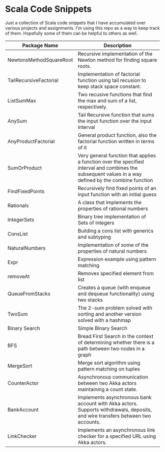 Scala Code Snippets
===================

Just a collection of Scala code snippets that I have accumulated over various projects and assignments.  I'm using this repo as a way to keep track of them. Hopefully some of them can be helpful to others as well.


| Package Name  |  Description |
| ------------- | ------------- |
| NewtonsMethodSquareRoot  | Recursive implementation of the Newton method for finding square roots.  |
| TailRecursiveFactorial | Implementation of factorial function using tail recusion to keep stack space constant.  |
| ListSumMax  |  Two recusive functions that find the max and sum of a list, respectively. |
| AnySum | Tail Recursive function that sums the input function over the input interval |
| AnyProductFactorial | General product function, also the factorial function written in terms of it |
| SumOrProduct | Very general function that applies a function over the specified interval and combines the subsequent values in a way defined by the combine function |
| FindFixedPoints| Recursively find fixed points of an input function with an initial guess |
| Rationals | A class that implements the properties of rational numbers |
| IntegerSets | Binary tree implementation of Sets of integers |
| ConsList | Building a cons list with generics and subtyping |
| NaturalNumbers | Implementation of some of the properties of natural numbers |
| Expr | Expression example using pattern matching |
| removeAt | Removes specified element from list |
|QueueFromStacks| Creates a queue (with enqueue and dequeue functionality) using two stacks|
|TwoSum| The 2-sum problem solved with sorting and another version solved with a hashmap|
|Binary Search|Simple Binary Search|
|BFS|Bread First Search in the context of determining whether there is a path between two nodes in a graph|
| MergeSort | Merge sort algorithm using pattern matching on tuples |
| CounterActor | Asynchronous communication between two Akka actors maintaining a count state. |
| BankAccount | Implements asynchronous bank account with Akka actors.  Supports withdrawals, deposits, and wire transfers between two accounts.
| LinkChecker | Implements an asynchronous link checker for a specified URL using Akka actors. |

